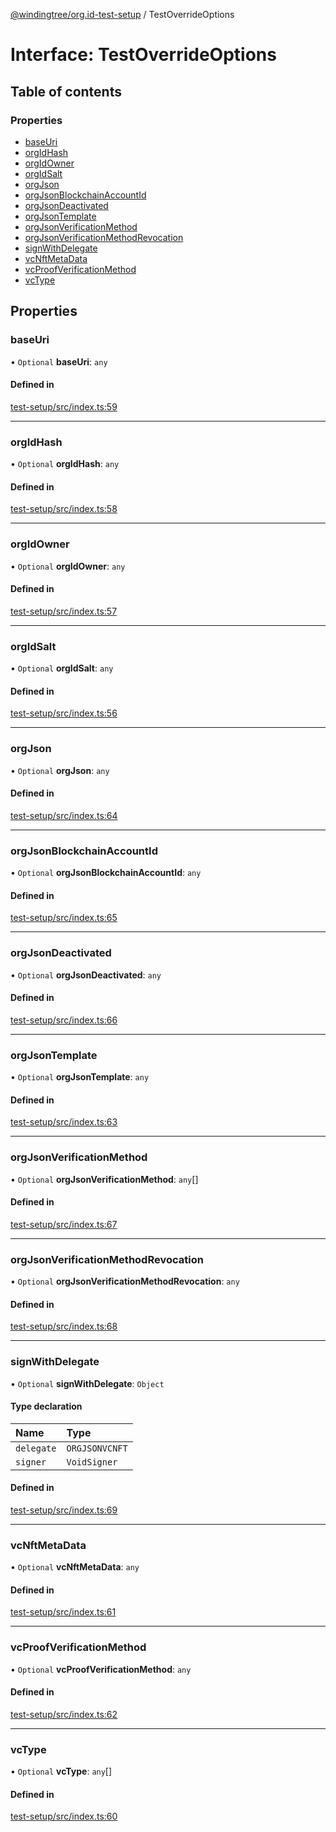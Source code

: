 [@windingtree/org.id-test-setup](../README.md) / TestOverrideOptions

# Interface: TestOverrideOptions

## Table of contents

### Properties

- [baseUri](TestOverrideOptions.md#baseuri)
- [orgIdHash](TestOverrideOptions.md#orgidhash)
- [orgIdOwner](TestOverrideOptions.md#orgidowner)
- [orgIdSalt](TestOverrideOptions.md#orgidsalt)
- [orgJson](TestOverrideOptions.md#orgjson)
- [orgJsonBlockchainAccountId](TestOverrideOptions.md#orgjsonblockchainaccountid)
- [orgJsonDeactivated](TestOverrideOptions.md#orgjsondeactivated)
- [orgJsonTemplate](TestOverrideOptions.md#orgjsontemplate)
- [orgJsonVerificationMethod](TestOverrideOptions.md#orgjsonverificationmethod)
- [orgJsonVerificationMethodRevocation](TestOverrideOptions.md#orgjsonverificationmethodrevocation)
- [signWithDelegate](TestOverrideOptions.md#signwithdelegate)
- [vcNftMetaData](TestOverrideOptions.md#vcnftmetadata)
- [vcProofVerificationMethod](TestOverrideOptions.md#vcproofverificationmethod)
- [vcType](TestOverrideOptions.md#vctype)

## Properties

### baseUri

• `Optional` **baseUri**: `any`

#### Defined in

[test-setup/src/index.ts:59](https://github.com/windingtree/org.id-sdk/blob/6904194/packages/test-setup/src/index.ts#L59)

___

### orgIdHash

• `Optional` **orgIdHash**: `any`

#### Defined in

[test-setup/src/index.ts:58](https://github.com/windingtree/org.id-sdk/blob/6904194/packages/test-setup/src/index.ts#L58)

___

### orgIdOwner

• `Optional` **orgIdOwner**: `any`

#### Defined in

[test-setup/src/index.ts:57](https://github.com/windingtree/org.id-sdk/blob/6904194/packages/test-setup/src/index.ts#L57)

___

### orgIdSalt

• `Optional` **orgIdSalt**: `any`

#### Defined in

[test-setup/src/index.ts:56](https://github.com/windingtree/org.id-sdk/blob/6904194/packages/test-setup/src/index.ts#L56)

___

### orgJson

• `Optional` **orgJson**: `any`

#### Defined in

[test-setup/src/index.ts:64](https://github.com/windingtree/org.id-sdk/blob/6904194/packages/test-setup/src/index.ts#L64)

___

### orgJsonBlockchainAccountId

• `Optional` **orgJsonBlockchainAccountId**: `any`

#### Defined in

[test-setup/src/index.ts:65](https://github.com/windingtree/org.id-sdk/blob/6904194/packages/test-setup/src/index.ts#L65)

___

### orgJsonDeactivated

• `Optional` **orgJsonDeactivated**: `any`

#### Defined in

[test-setup/src/index.ts:66](https://github.com/windingtree/org.id-sdk/blob/6904194/packages/test-setup/src/index.ts#L66)

___

### orgJsonTemplate

• `Optional` **orgJsonTemplate**: `any`

#### Defined in

[test-setup/src/index.ts:63](https://github.com/windingtree/org.id-sdk/blob/6904194/packages/test-setup/src/index.ts#L63)

___

### orgJsonVerificationMethod

• `Optional` **orgJsonVerificationMethod**: `any`[]

#### Defined in

[test-setup/src/index.ts:67](https://github.com/windingtree/org.id-sdk/blob/6904194/packages/test-setup/src/index.ts#L67)

___

### orgJsonVerificationMethodRevocation

• `Optional` **orgJsonVerificationMethodRevocation**: `any`

#### Defined in

[test-setup/src/index.ts:68](https://github.com/windingtree/org.id-sdk/blob/6904194/packages/test-setup/src/index.ts#L68)

___

### signWithDelegate

• `Optional` **signWithDelegate**: `Object`

#### Type declaration

| Name | Type |
| :------ | :------ |
| `delegate` | `ORGJSONVCNFT` |
| `signer` | `VoidSigner` |

#### Defined in

[test-setup/src/index.ts:69](https://github.com/windingtree/org.id-sdk/blob/6904194/packages/test-setup/src/index.ts#L69)

___

### vcNftMetaData

• `Optional` **vcNftMetaData**: `any`

#### Defined in

[test-setup/src/index.ts:61](https://github.com/windingtree/org.id-sdk/blob/6904194/packages/test-setup/src/index.ts#L61)

___

### vcProofVerificationMethod

• `Optional` **vcProofVerificationMethod**: `any`

#### Defined in

[test-setup/src/index.ts:62](https://github.com/windingtree/org.id-sdk/blob/6904194/packages/test-setup/src/index.ts#L62)

___

### vcType

• `Optional` **vcType**: `any`[]

#### Defined in

[test-setup/src/index.ts:60](https://github.com/windingtree/org.id-sdk/blob/6904194/packages/test-setup/src/index.ts#L60)
